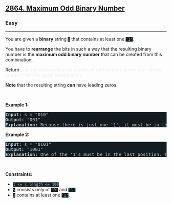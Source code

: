 <h2><a href="https://leetcode.com/problems/maximum-odd-binary-number/">2864. Maximum Odd Binary Number</a></h2><h3>Easy</h3><hr><div style="border-color: rgb(91, 119, 134) !important;"><p style="border-color: rgb(92, 122, 137) !important;">You are given a <strong style="border-color: rgb(92, 122, 137) !important;">binary</strong> string <code style="background-color: rgb(20, 28, 32) !important; color: rgb(183, 198, 205) !important; border-color: rgb(84, 109, 121) !important;">s</code> that contains at least one <code style="background-color: rgb(20, 28, 32) !important; color: rgb(183, 198, 205) !important; border-color: rgb(84, 109, 121) !important;">'1'</code>.</p>

<p style="border-color: rgb(91, 119, 134) !important;">You have to <strong style="border-color: rgb(92, 122, 137) !important;">rearrange</strong> the bits in such a way that the resulting binary number is the <strong style="border-color: rgb(92, 122, 137) !important;">maximum odd binary number</strong> that can be created from this combination.</p>

<p style="border-color: rgb(92, 122, 137) !important;">Return <em style="color: rgb(234, 238, 241) !important; border-color: rgb(92, 122, 137) !important;">a string representing the maximum odd binary number that can be created from the given combination.</em></p>

<p style="border-color: rgb(92, 122, 137) !important;"><strong style="border-color: rgb(92, 122, 137) !important;">Note </strong>that the resulting string <strong style="border-color: rgb(92, 122, 137) !important;">can</strong> have leading zeros.</p>

<p style="border-color: rgb(92, 122, 137) !important;">&nbsp;</p>
<p style="border-color: rgb(92, 122, 137) !important;"><strong class="example" style="border-color: rgb(92, 122, 137) !important;">Example 1:</strong></p>

<pre style="background-color: rgb(20, 28, 32) !important; color: rgb(183, 198, 206) !important; border-color: rgb(83, 109, 122) !important;"><strong style="border-color: rgb(91, 119, 134) !important;">Input:</strong> s = "010"
<strong style="border-color: rgb(91, 119, 134) !important;">Output:</strong> "001"
<strong style="border-color: rgb(91, 119, 134) !important;">Explanation:</strong> Because there is just one '1', it must be in the last position. So the answer is "001".
</pre>

<p style="border-color: rgb(92, 122, 137) !important;"><strong class="example" style="border-color: rgb(92, 122, 137) !important;">Example 2:</strong></p>

<pre style="background-color: rgb(20, 28, 32) !important; color: rgb(183, 198, 206) !important; border-color: rgb(83, 109, 122) !important;"><strong style="border-color: rgb(91, 119, 134) !important;">Input:</strong> s = "0101"
<strong style="border-color: rgb(91, 119, 134) !important;">Output:</strong> "1001"
<strong style="border-color: rgb(91, 119, 134) !important;">Explanation: </strong>One of the '1's must be in the last position. The maximum number that can be made with the remaining digits is "100". So the answer is "1001".
</pre>

<p style="border-color: rgb(92, 122, 137) !important;">&nbsp;</p>
<p style="border-color: rgb(92, 122, 137) !important;"><strong style="border-color: rgb(92, 122, 137) !important;">Constraints:</strong></p>

<ul style="border-color: rgb(91, 119, 134) !important;">
	<li style="border-color: rgb(92, 122, 137) !important;"><code style="background-color: rgb(20, 28, 32) !important; color: rgb(183, 198, 205) !important; border-color: rgb(84, 109, 121) !important;">1 &lt;= s.length &lt;= 100</code></li>
	<li style="border-color: rgb(92, 122, 137) !important;"><code style="background-color: rgb(20, 28, 32) !important; color: rgb(183, 198, 205) !important; border-color: rgb(84, 109, 121) !important;">s</code> consists only of <code style="background-color: rgb(20, 28, 32) !important; color: rgb(183, 198, 205) !important; border-color: rgb(84, 109, 121) !important;">'0'</code> and <code style="background-color: rgb(20, 28, 32) !important; color: rgb(183, 198, 205) !important; border-color: rgb(84, 109, 121) !important;">'1'</code>.</li>
	<li style="border-color: rgb(92, 122, 137) !important;"><code style="background-color: rgb(20, 28, 32) !important; color: rgb(183, 198, 205) !important; border-color: rgb(84, 109, 121) !important;">s</code> contains at least one <code style="background-color: rgb(20, 28, 32) !important; color: rgb(183, 198, 205) !important; border-color: rgb(84, 109, 121) !important;">'1'</code>.</li>
</ul>
</div>